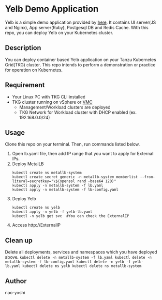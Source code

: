 # Yelb Demo Application
Yelb is a simple demo application provided by [here](https://github.com/mreferre/yelb). It contains UI server(JS and Nginx), App server(Ruby), Postgesql DB and Redis Cache. With this repo, you can deploy Yelb on your Kubernetes cluster.

## Description
You can deploy container based Yelb application on your Tanzu Kubernetes Grid(TKG) cluster. This repo intends to perform a demonstration or practice for operation on Kubernetes.

## Requirement
- Your Linux PC with TKG CLI installed
- TKG cluster running on vSphere or [VMC](https://cloud.vmware.com/jp/vmc-aws) 
  - Management/Workload clusters are deployed
  - TKG Network for Workload cluster with DHCP enabled (ex. 192.168.0.0/24)

## Usage
Clone this repo on your terminal. Then, run commands listed below.
1. Open lb.yaml file, then add IP range that you want to apply for External IPs.
2. Deploy MetalLB
    ```
    kubectl create ns metallb-system
    kubectl create secret generic -n metallb-system memberlist --from-literal=secretkey="\$(openssl rand -base64 128)"
    kubectl apply -n metallb-system -f lb.yaml
    kubectl apply -n metallb-system -f lb-config.yaml
    ```
3. Deploy Yelb
    ```
    kubectl create ns yelb
    kubectl apply -n yelb -f yelb-lb.yaml
    kubectl -n yelb get svc  #You can check the ExternalIP
    ```
4. Access http://ExternalIP

## Clean up
Delete all deployments, services and namespaces which you have deployed above.
    ```
    kubectl delete -n metallb-system -f lb.yaml
    kubectl delete -n metallb-system -f lb-config.yaml
    kubectl delete -n yelb -f yelb-lb.yaml
    kubectl delete ns yelb
    kubectl delete ns metallb-system
    ```

## Author
nao-yoshi
